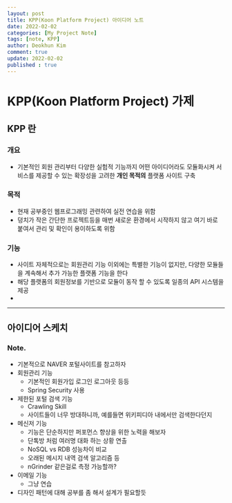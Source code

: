 ```yaml
---
layout: post
title: KPP(Koon Platform Project) 아이디어 노트
date: 2022-02-02
categories: [My Project Note]
tags: [note, KPP]
author: Deokhun Kim
comment: true
update: 2022-02-02
published : true
---
```


# KPP(Koon Platform Project) 가제
## KPP 란
### 개요
* 기본적인 회원 관리부터 다양한 실험적 기능까지 어떤 아이디어라도 모듈화시켜 서비스를 제공할 수 있는 확장성을 고려한 **개인 목적의** 플랫폼 사이트 구축

### 목적
* 현재 공부중인 웹프로그래밍 관련하여 실전 연습을 위함
* 덩치가 작은 간단한 프로젝트등을 매번 새로운 환경에서 시작하지 않고 여기 바로 붙여서 관리 및 확인이 용이하도록 위함

### 기능
* 사이트 자체적으로는 회원관리 기능 이외에는 특별한 기능이 없지만, 다양한 모듈들을 계속해서 추가 가능한 플랫폼 기능을 한다
* 해당 플랫폼의 회원정보를 기반으로 모듈이 동작 할 수 있도록 일종의 API 시스템을 제공
* 

----

## 아이디어 스케치
### Note.
* 기본적으로 NAVER 포털사이트를 참고하자
* 회원관리 기능
  * 기본적인 회원가입 로그인 로그아웃 등등
  * Spring Security 사용
* 제한된 포털 검색 기능
  * Crawling Skill 
  * 사이트들이 너무 방대하니까, 예를들면 위키피디아 내에서만 검색한다던지
* 메신저 기능
  * 기능은 단순하지만 퍼포먼스 향상을 위한 노력을 해보자
  * 단톡방 처럼 여러명 대화 하는 상황 연출
  * NoSQL vs RDB 성능차이 비교
  * 오래된 메시지 내역 검색 알고리즘 등
  * nGrinder 같은걸로 측정 가능할까?
* 이메일 기능
  * 그냥 연습
* 디자인 패턴에 대해 공부를 좀 해서 설계가 필요할듯